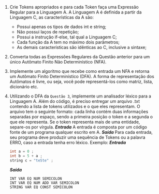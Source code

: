 1. Crie Tokens apropriados e para cada Token faça uma Expressão Regular para
a Linguagem A. A Linguagem A é definida a partir da Linguagem C, as características
da A são:
    - Possui apenas os tipos de dados int e string;
    - Não possui laços de repetição;
    - Possui a instrução if-else, tal qual a Linguagem C;
    - Cada função da A tem no máximo dois parâmetros;
    - As demais características são idênticas ao C, inclusive a sintaxe;

2. Converta todas as Expressões Regulares da Questão anterior para um único
Autômato Finito Não Determinístico (NFA).

3. Implemente um algoritmo que recebe como entrada um NFA e retorna um
Autômato Finito Determinístico (DFA). A forma de representação dos Autômatos é
livre, ou seja, você pode representá-los como matriz, lista, dicionário etc.

4. Utilizando o DFA da `Questão 3`, implemente um analisador léxico para a
Linguagem A. Além do código, é preciso entregar um arquivo .txt contendo a lista de
tokens utilizados e o que eles representam. O arquivo tem o seguinte formato: cada
linha contém duas informações separadas por espaço, sendo a primeira posição o token
e a segunda o que ele representa. Se o token representa mais de uma entidade, separe-os
por vírgula.
***Entrada***
A entrada é composta por um código fonte de um programa qualquer escrito em A.
***Saída***
Para cada entrada, seu programa deve produzir uma sequência de Tokens ou a palavra
ERRO, caso a entrada tenha erro léxico.
Exemplo:
***Entrada***
    ```cpp
    int a = 0 ;
    int b = 5 + a ;
    string c = "teSte" ;
    ```
    ***Saída***
    ```
    INT VAR EQ NUM SEMICOLON
    INT VAR EQ NUM ADD VAR SEMICOLON
    STRING VAR EQ CONST SEMICOLON
    ```